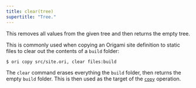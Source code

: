 ```yaml
---
title: clear(tree)
supertitle: "Tree."
---
```


This removes all values from the given tree and then returns the empty tree.

This is commonly used when copying an Origami site definition to static files to clear out the contents of a `build` folder:

```console
$ ori copy src/site.ori, clear files:build
```

The `clear` command erases everything the `build` folder, then returns the empty `build` folder. This is then used as the target of the [`copy`](/builtins/dev/copy.html) operation.
